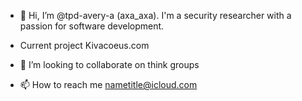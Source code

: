 - 👋 Hi, I’m @tpd-avery-a (axa_axa). I'm a security researcher with a passion for software development.

- Current project Kivacoeus.com

- 💞️ I’m looking to collaborate on think groups

- 📫 How to reach me nametitle@icloud.com

<!--- 
tpd-avery-a/tpd-avery-a is a ✨ special ✨ repository because its `README.md` (this file) appears on your GitHub profile.
You can click the Preview link to take a look at your changes.'
   m
--->  
  
